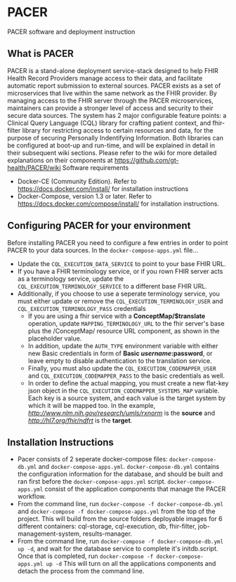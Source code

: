 # PACER
PACER software and deployment instruction
## What is PACER
PACER is a stand-alone deployment service-stack designed to help FHIR Health Record Providers manage access to their data, and facilitate automatic report submission to external sources.
PACER exists as a set of microservices that live within the same network as the FHIR provider. By managing access to the FHIR server through the PACER microservices, maintainers can provide a stronger level of access and security to their secure data sources.
The system has 2 major configurable feature points: a Clinical Query Language (CQL) library for crafting patient context, and fhir-filter library for restricting access to certain resources and data, for the purpose of securing Personally Indentifying Information. Both libraries can be configured at boot-up and run-time, and will be explained in detail in their subsequent wiki sections. Please refer to the wiki for more detailed explanations on their components at https://github.com/gt-health/PACER/wiki
Software requirements
* Docker-CE (Community Edition). Refer to https://docs.docker.com/install/ for installation instructions
* Docker-Compose, version 1.3 or later. Refer to https://docs.docker.com/compose/install/ for installation instructions.

## Configuring PACER for your environment
Before installing PACER you need to configure a few entries in order to point PACER to your data sources.
In the ```docker-compose-apps.yml``` file...
* Update the ```CQL_EXECUTION_DATA_SERVICE``` to point to your base FHIR URL.
* If you have a FHIR terminology service, or if you rown FHIR server acts as a terminology service, update the ```CQL_EXECUTION_TERMINOLOGY_SERVICE``` to a different base FHIR URL.
* Additionally, if you choose to use a seperate terminology service, you must either update or remove the ```CQL_EXECUTION_TERMINOLOGY_USER``` and ```CQL_EXECUTION_TERMINOLOGY_PASS``` credentials
  * If you are using a fhir service with a **ConceptMap/$translate** operation, update ```MAPPING_TERMINOLOGY_URL``` to the fhir server's base plus the /ConceptMap/ resource URL component, as shown in the placeholder value.
  * In addition, update the ```AUTH_TYPE``` environment variable with either new Basic credentials in form of **Basic $username:$password**, or leave empty to disable authentication to the translation service.
  * Finally, you must also update the ```CQL_EXECUTION_CODEMAPPER_USER``` and ```CQL_EXECUTION_CODEMAPPER_PASS``` to the basic credentials as well.
  * In order to define the actual mapping, you must create a new flat-key json object in the ```CQL_EXECUTION_CODEMAPPER_SYSTEMS_MAP``` variable. Each key is a source system, and each value is the target system by which it will be mapped too. In the example, *http://www.nlm.nih.gov/research/umls/rxnorm* is the **source** and *http://hl7.org/fhir/ndfrt* is the **target**.
## Installation Instructions
* Pacer consists of 2 seperate docker-compose files: ```docker-compose-db.yml``` and ```docker-compose-apps.yml```. ```docker-compose-db.yml``` contains the configuration information for the database, and should be built and ran first before the ```docker-compose-apps.yml``` script. ```docker-compose-apps.yml``` consist of the application components that manage the PACER workflow.
* From the command line, run ```docker-compose -f docker-compose-db.yml``` and ```docker-compose -f docker-compose-apps.yml``` from the top of the project. This will build from the source folders deployable images for 6 different containers: cql-storage, cql-execution, db, fhir-filter, job-management-system, results-manager.
* From the command line, run ```docker-compose -f docker-compose-db.yml up -d```, and wait for the database service to complete it's initdb.script. Once that is completed, run ```docker-compose -f docker-compose-apps.yml up -d``` This will turn on all the applications components and detach the process from the command line.
